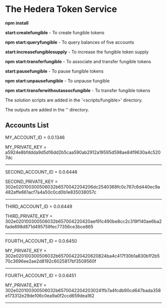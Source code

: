 # The Hedera Token Service

  **npm install**

  **start:createfungible**  - To create fungible tokens

  **npm start:queryfungible**  - To query balances of five accounts

  **start:increasefungiblesupply**  - To increase the fungible token supply

  **npm start:transferfungible**  - To associate and transfer fungible tokens

  **start:pausefungible**  - To pause fungible tokens

  **npm start:unpausefungible**  - To unpause fungible

  **npm start:transferwithoutassocfungible**  - To transfer fungible tokens


  The solution scripts are added in the  '<scripts/fungible>' directory.

  The outputs are added in the '<outputs>' directory.

## Accounts List

MY_ACCOUNT_ID = 0.0.1346

MY_PRIVATE_KEY = a5924e8bfddda9d5d16dd2b5caa590ab2912a19595d598ae84f9630a4c5207dc

*****************************************************************************************************************

SECOND_ACCOUNT_ID = 0.0.6448

SECOND_PRIVATE_KEY = 302e020100300506032b6570042204206dc2540368fc0c767c6d440ec9a482affe661acf7a4a50c0cd0b1e835038057c

*****************************************************************************************************************

THIRD_ACCOUNT_ID =  0.0.6449

THIRD_PRIVATE_KEY = 302e020100300506032b657004220420aef91c490be8cc2c319f140ae6ba2fade898d871d495759fec77356ce3bce865

*****************************************************************************************************************

FOURTH_ACCOUNT_ID = 0.0.6450

MY_PRIVATE_KEY = 302e020100300506032b657004220420620824ba4c417f30b1a830b1f2b570c3696ee2ae2d8192c6025817bf3509560f

*****************************************************************************************************************
FOURTH_ACCOUNT_ID = 0.0.6451

MY_PRIVATE_KEY = 302e020100300506032b65700422042030241fb7a4fcdb90cd647bada358e173312e29de106c0ea9a0f2ccd659dea162
*****************************************************************************************************************